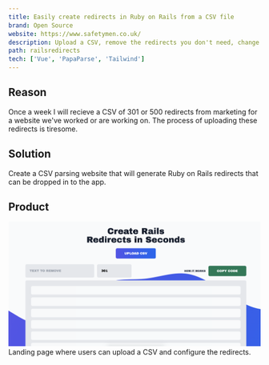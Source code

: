 ```yaml
---
title: Easily create redirects in Ruby on Rails from a CSV file
brand: Open Source
website: https://www.safetymen.co.uk/
description: Upload a CSV, remove the redirects you don't need, change the status code and click copy
path: railsredirects
tech: ['Vue', 'PapaParse', 'Tailwind']
---
```


## Reason

Once a week I will recieve a CSV of 301 or 500 redirects from marketing for a website we've worked or are working on. The process of uploading these redirects is tiresome.

## Solution

Create a CSV parsing website that will generate Ruby on Rails redirects that can be dropped in to the app.

## Product

![Home](../images/railsredirects/landing.png)
Landing page where users can upload a CSV and configure the redirects.

